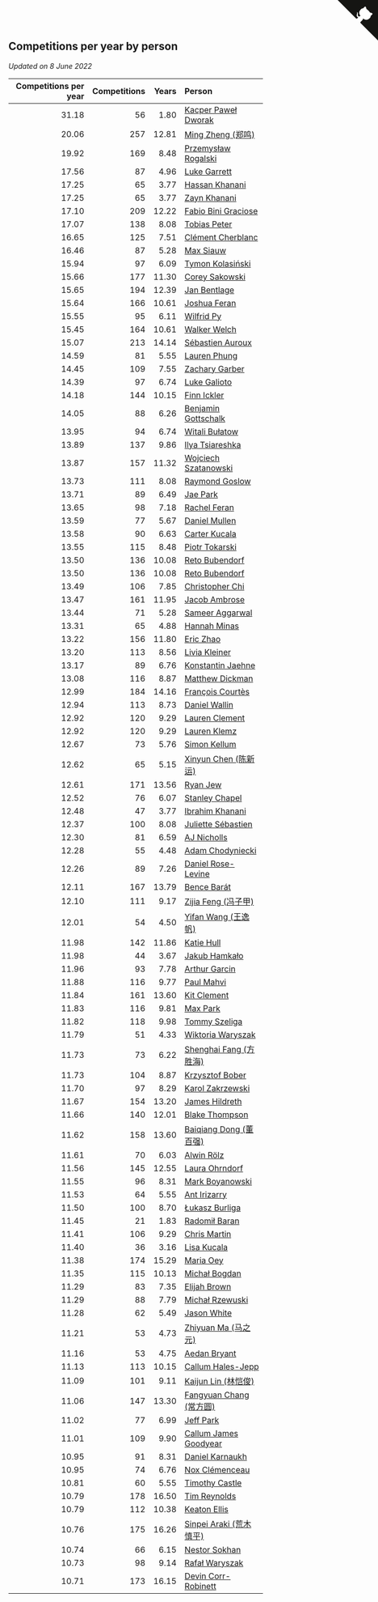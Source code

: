 ## Competitions per year by person

*Updated on  8 June 2022*

| Competitions per year | Competitions | Years | Person |
| ---: | ---: | ---: | :--- |
| 31.18 | 56 | 1.80 | [Kacper Paweł Dworak](https://www.worldcubeassociation.org/persons/2020DWOR01) |
| 20.06 | 257 | 12.81 | [Ming Zheng (郑鸣)](https://www.worldcubeassociation.org/persons/2009ZHEN11) |
| 19.92 | 169 | 8.48 | [Przemysław Rogalski](https://www.worldcubeassociation.org/persons/2013ROGA02) |
| 17.56 | 87 | 4.96 | [Luke Garrett](https://www.worldcubeassociation.org/persons/2017GARR05) |
| 17.25 | 65 | 3.77 | [Hassan Khanani](https://www.worldcubeassociation.org/persons/2018KHAN26) |
| 17.25 | 65 | 3.77 | [Zayn Khanani](https://www.worldcubeassociation.org/persons/2018KHAN28) |
| 17.10 | 209 | 12.22 | [Fabio Bini Graciose](https://www.worldcubeassociation.org/persons/2010GRAC02) |
| 17.07 | 138 | 8.08 | [Tobias Peter](https://www.worldcubeassociation.org/persons/2014PETE03) |
| 16.65 | 125 | 7.51 | [Clément Cherblanc](https://www.worldcubeassociation.org/persons/2014CHER05) |
| 16.46 | 87 | 5.28 | [Max Siauw](https://www.worldcubeassociation.org/persons/2017SIAU02) |
| 15.94 | 97 | 6.09 | [Tymon Kolasiński](https://www.worldcubeassociation.org/persons/2016KOLA02) |
| 15.66 | 177 | 11.30 | [Corey Sakowski](https://www.worldcubeassociation.org/persons/2011SAKO01) |
| 15.65 | 194 | 12.39 | [Jan Bentlage](https://www.worldcubeassociation.org/persons/2010BENT01) |
| 15.64 | 166 | 10.61 | [Joshua Feran](https://www.worldcubeassociation.org/persons/2011FERA01) |
| 15.55 | 95 | 6.11 | [Wilfrid Py](https://www.worldcubeassociation.org/persons/2016PYWI01) |
| 15.45 | 164 | 10.61 | [Walker Welch](https://www.worldcubeassociation.org/persons/2011WELC01) |
| 15.07 | 213 | 14.14 | [Sébastien Auroux](https://www.worldcubeassociation.org/persons/2008AURO01) |
| 14.59 | 81 | 5.55 | [Lauren Phung](https://www.worldcubeassociation.org/persons/2016PHUN02) |
| 14.45 | 109 | 7.55 | [Zachary Garber](https://www.worldcubeassociation.org/persons/2014GARB01) |
| 14.39 | 97 | 6.74 | [Luke Galioto](https://www.worldcubeassociation.org/persons/2015GALI02) |
| 14.18 | 144 | 10.15 | [Finn Ickler](https://www.worldcubeassociation.org/persons/2012ICKL01) |
| 14.05 | 88 | 6.26 | [Benjamin Gottschalk](https://www.worldcubeassociation.org/persons/2016GOTT01) |
| 13.95 | 94 | 6.74 | [Witali Bułatow](https://www.worldcubeassociation.org/persons/2015BUAT01) |
| 13.89 | 137 | 9.86 | [Ilya Tsiareshka](https://www.worldcubeassociation.org/persons/2012TERE01) |
| 13.87 | 157 | 11.32 | [Wojciech Szatanowski](https://www.worldcubeassociation.org/persons/2011SZAT01) |
| 13.73 | 111 | 8.08 | [Raymond Goslow](https://www.worldcubeassociation.org/persons/2014GOSL01) |
| 13.71 | 89 | 6.49 | [Jae Park](https://www.worldcubeassociation.org/persons/2015PARK24) |
| 13.65 | 98 | 7.18 | [Rachel Feran](https://www.worldcubeassociation.org/persons/2015FERA01) |
| 13.59 | 77 | 5.67 | [Daniel Mullen](https://www.worldcubeassociation.org/persons/2016MULL04) |
| 13.58 | 90 | 6.63 | [Carter Kucala](https://www.worldcubeassociation.org/persons/2015KUCA01) |
| 13.55 | 115 | 8.48 | [Piotr Tokarski](https://www.worldcubeassociation.org/persons/2013TOKA01) |
| 13.50 | 136 | 10.08 | [Reto Bubendorf](https://www.worldcubeassociation.org/persons/2012BUBE01) |
| 13.50 | 136 | 10.08 | [Reto Bubendorf](https://www.worldcubeassociation.org/persons/2012BUBE01) |
| 13.49 | 106 | 7.85 | [Christopher Chi](https://www.worldcubeassociation.org/persons/2014CHIC01) |
| 13.47 | 161 | 11.95 | [Jacob Ambrose](https://www.worldcubeassociation.org/persons/2010AMBR01) |
| 13.44 | 71 | 5.28 | [Sameer Aggarwal](https://www.worldcubeassociation.org/persons/2017AGGA01) |
| 13.31 | 65 | 4.88 | [Hannah Minas](https://www.worldcubeassociation.org/persons/2017MINA04) |
| 13.22 | 156 | 11.80 | [Eric Zhao](https://www.worldcubeassociation.org/persons/2010ZHAO19) |
| 13.20 | 113 | 8.56 | [Livia Kleiner](https://www.worldcubeassociation.org/persons/2013KLEI03) |
| 13.17 | 89 | 6.76 | [Konstantin Jaehne](https://www.worldcubeassociation.org/persons/2015JAEH01) |
| 13.08 | 116 | 8.87 | [Matthew Dickman](https://www.worldcubeassociation.org/persons/2013DICK01) |
| 12.99 | 184 | 14.16 | [François Courtès](https://www.worldcubeassociation.org/persons/2008COUR01) |
| 12.94 | 113 | 8.73 | [Daniel Wallin](https://www.worldcubeassociation.org/persons/2013WALL03) |
| 12.92 | 120 | 9.29 | [Lauren Clement](https://www.worldcubeassociation.org/persons/2013KLEM01) |
| 12.92 | 120 | 9.29 | [Lauren Klemz](https://www.worldcubeassociation.org/persons/2013KLEM01) |
| 12.67 | 73 | 5.76 | [Simon Kellum](https://www.worldcubeassociation.org/persons/2016KELL12) |
| 12.62 | 65 | 5.15 | [Xinyun Chen (陈新运)](https://www.worldcubeassociation.org/persons/2017CHEN36) |
| 12.61 | 171 | 13.56 | [Ryan Jew](https://www.worldcubeassociation.org/persons/2008JEWR01) |
| 12.52 | 76 | 6.07 | [Stanley Chapel](https://www.worldcubeassociation.org/persons/2016CHAP04) |
| 12.48 | 47 | 3.77 | [Ibrahim Khanani](https://www.worldcubeassociation.org/persons/2018KHAN27) |
| 12.37 | 100 | 8.08 | [Juliette Sébastien](https://www.worldcubeassociation.org/persons/2014SEBA01) |
| 12.30 | 81 | 6.59 | [AJ Nicholls](https://www.worldcubeassociation.org/persons/2015NICH04) |
| 12.28 | 55 | 4.48 | [Adam Chodyniecki](https://www.worldcubeassociation.org/persons/2017CHOD02) |
| 12.26 | 89 | 7.26 | [Daniel Rose-Levine](https://www.worldcubeassociation.org/persons/2015ROSE01) |
| 12.11 | 167 | 13.79 | [Bence Barát](https://www.worldcubeassociation.org/persons/2008BARA01) |
| 12.10 | 111 | 9.17 | [Zijia Feng (冯子甲)](https://www.worldcubeassociation.org/persons/2013FENG02) |
| 12.01 | 54 | 4.50 | [Yifan Wang (王逸帆)](https://www.worldcubeassociation.org/persons/2017WANY29) |
| 11.98 | 142 | 11.86 | [Katie Hull](https://www.worldcubeassociation.org/persons/2010HULL01) |
| 11.98 | 44 | 3.67 | [Jakub Hamkało](https://www.worldcubeassociation.org/persons/2018HAMK01) |
| 11.96 | 93 | 7.78 | [Arthur Garcin](https://www.worldcubeassociation.org/persons/2014GARC27) |
| 11.88 | 116 | 9.77 | [Paul Mahvi](https://www.worldcubeassociation.org/persons/2012MAHV01) |
| 11.84 | 161 | 13.60 | [Kit Clement](https://www.worldcubeassociation.org/persons/2008CLEM01) |
| 11.83 | 116 | 9.81 | [Max Park](https://www.worldcubeassociation.org/persons/2012PARK03) |
| 11.82 | 118 | 9.98 | [Tommy Szeliga](https://www.worldcubeassociation.org/persons/2012SZEL01) |
| 11.79 | 51 | 4.33 | [Wiktoria Waryszak](https://www.worldcubeassociation.org/persons/2018WARY01) |
| 11.73 | 73 | 6.22 | [Shenghai Fang (方胜海)](https://www.worldcubeassociation.org/persons/2016FANG01) |
| 11.73 | 104 | 8.87 | [Krzysztof Bober](https://www.worldcubeassociation.org/persons/2013BOBE01) |
| 11.70 | 97 | 8.29 | [Karol Zakrzewski](https://www.worldcubeassociation.org/persons/2014ZAKR01) |
| 11.67 | 154 | 13.20 | [James Hildreth](https://www.worldcubeassociation.org/persons/2009HILD01) |
| 11.66 | 140 | 12.01 | [Blake Thompson](https://www.worldcubeassociation.org/persons/2010THOM03) |
| 11.62 | 158 | 13.60 | [Baiqiang Dong (董百强)](https://www.worldcubeassociation.org/persons/2008DONG06) |
| 11.61 | 70 | 6.03 | [Alwin Rölz](https://www.worldcubeassociation.org/persons/2016ROLZ01) |
| 11.56 | 145 | 12.55 | [Laura Ohrndorf](https://www.worldcubeassociation.org/persons/2009OHRN01) |
| 11.55 | 96 | 8.31 | [Mark Boyanowski](https://www.worldcubeassociation.org/persons/2014BOYA01) |
| 11.53 | 64 | 5.55 | [Ant Irizarry](https://www.worldcubeassociation.org/persons/2016IRIZ02) |
| 11.50 | 100 | 8.70 | [Łukasz Burliga](https://www.worldcubeassociation.org/persons/2013BURL01) |
| 11.45 | 21 | 1.83 | [Radomił Baran](https://www.worldcubeassociation.org/persons/2020BARA02) |
| 11.41 | 106 | 9.29 | [Chris Martin](https://www.worldcubeassociation.org/persons/2013MART03) |
| 11.40 | 36 | 3.16 | [Lisa Kucala](https://www.worldcubeassociation.org/persons/2019KUCA01) |
| 11.38 | 174 | 15.29 | [Maria Oey](https://www.worldcubeassociation.org/persons/2007OEYM01) |
| 11.35 | 115 | 10.13 | [Michał Bogdan](https://www.worldcubeassociation.org/persons/2012BOGD01) |
| 11.29 | 83 | 7.35 | [Elijah Brown](https://www.worldcubeassociation.org/persons/2015BROW03) |
| 11.29 | 88 | 7.79 | [Michał Rzewuski](https://www.worldcubeassociation.org/persons/2014RZEW01) |
| 11.28 | 62 | 5.49 | [Jason White](https://www.worldcubeassociation.org/persons/2016WHIT16) |
| 11.21 | 53 | 4.73 | [Zhiyuan Ma (马之元)](https://www.worldcubeassociation.org/persons/2017MAZH04) |
| 11.16 | 53 | 4.75 | [Aedan Bryant](https://www.worldcubeassociation.org/persons/2017BRYA06) |
| 11.13 | 113 | 10.15 | [Callum Hales-Jepp](https://www.worldcubeassociation.org/persons/2012HALE01) |
| 11.09 | 101 | 9.11 | [Kaijun Lin (林恺俊)](https://www.worldcubeassociation.org/persons/2013LINK01) |
| 11.06 | 147 | 13.30 | [Fangyuan Chang (常方圆)](https://www.worldcubeassociation.org/persons/2009CHAN04) |
| 11.02 | 77 | 6.99 | [Jeff Park](https://www.worldcubeassociation.org/persons/2015PARK08) |
| 11.01 | 109 | 9.90 | [Callum James Goodyear](https://www.worldcubeassociation.org/persons/2012GOOD02) |
| 10.95 | 91 | 8.31 | [Daniel Karnaukh](https://www.worldcubeassociation.org/persons/2014KARN02) |
| 10.95 | 74 | 6.76 | [Nox Clémenceau](https://www.worldcubeassociation.org/persons/2015CLEM03) |
| 10.81 | 60 | 5.55 | [Timothy Castle](https://www.worldcubeassociation.org/persons/2016CAST48) |
| 10.79 | 178 | 16.50 | [Tim Reynolds](https://www.worldcubeassociation.org/persons/2005REYN01) |
| 10.79 | 112 | 10.38 | [Keaton Ellis](https://www.worldcubeassociation.org/persons/2012ELLI01) |
| 10.76 | 175 | 16.26 | [Sinpei Araki (荒木慎平)](https://www.worldcubeassociation.org/persons/2006ARAK01) |
| 10.74 | 66 | 6.15 | [Nestor Sokhan](https://www.worldcubeassociation.org/persons/2016SOKH01) |
| 10.73 | 98 | 9.14 | [Rafał Waryszak](https://www.worldcubeassociation.org/persons/2013WARY01) |
| 10.71 | 173 | 16.15 | [Devin Corr-Robinett](https://www.worldcubeassociation.org/persons/2006CORR01) |


<a href="https://github.com/JustinTimeCuber/wca_statistics" class="github-corner" aria-label="View source on Github"><svg width="80" height="80" viewBox="0 0 250 250" style="fill:#151513; color:#fff; position: absolute; top: 0; border: 0; right: 0;" aria-hidden="true"><path d="M0,0 L115,115 L130,115 L142,142 L250,250 L250,0 Z"></path><path d="M128.3,109.0 C113.8,99.7 119.0,89.6 119.0,89.6 C122.0,82.7 120.5,78.6 120.5,78.6 C119.2,72.0 123.4,76.3 123.4,76.3 C127.3,80.9 125.5,87.3 125.5,87.3 C122.9,97.6 130.6,101.9 134.4,103.2" fill="currentColor" style="transform-origin: 130px 106px;" class="octo-arm"></path><path d="M115.0,115.0 C114.9,115.1 118.7,116.5 119.8,115.4 L133.7,101.6 C136.9,99.2 139.9,98.4 142.2,98.6 C133.8,88.0 127.5,74.4 143.8,58.0 C148.5,53.4 154.0,51.2 159.7,51.0 C160.3,49.4 163.2,43.6 171.4,40.1 C171.4,40.1 176.1,42.5 178.8,56.2 C183.1,58.6 187.2,61.8 190.9,65.4 C194.5,69.0 197.7,73.2 200.1,77.6 C213.8,80.2 216.3,84.9 216.3,84.9 C212.7,93.1 206.9,96.0 205.4,96.6 C205.1,102.4 203.0,107.8 198.3,112.5 C181.9,128.9 168.3,122.5 157.7,114.1 C157.9,116.9 156.7,120.9 152.7,124.9 L141.0,136.5 C139.8,137.7 141.6,141.9 141.8,141.8 Z" fill="currentColor" class="octo-body"></path></svg></a><style>.github-corner:hover .octo-arm{animation:octocat-wave 560ms ease-in-out}@keyframes octocat-wave{0%,100%{transform:rotate(0)}20%,60%{transform:rotate(-25deg)}40%,80%{transform:rotate(10deg)}}@media (max-width:500px){.github-corner:hover .octo-arm{animation:none}.github-corner .octo-arm{animation:octocat-wave 560ms ease-in-out}}</style>
